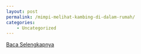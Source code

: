 ```yaml
---
layout: post
permalink: /mimpi-melihat-kambing-di-dalam-rumah/
categories:
    - Uncategorized
---
```


[Baca Selengkapnya](/10)